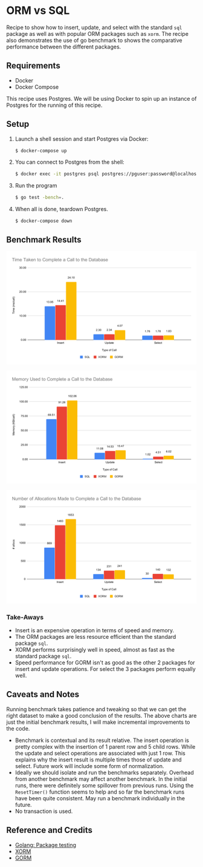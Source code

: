# ORM vs SQL

Recipe to show how to insert, update, and select with the standard `sql` package as well as with popular ORM packages such as `xorm`. The recipe also demonstrates the use of go benchmark to shows the comparative performance between the different packages. 

## Requirements

* Docker
* Docker Compose

This recipe uses Postgres. We will be using Docker to spin up an instance of Postgres for the running of this recipe.

## Setup

1. Launch a shell session and start Postgres via Docker:

   ```bash
   $ docker-compose up
   ```

1. You can connect to Postgres from the shell:

   ```bash
   $ docker exec -it postgres psql postgres://pguser:password@localhost/db
   ```

1. Run the program

   ```bash
   $ go test -bench=.
   ```

1. When all is done, teardown Postgres.

   ```bash
   $ docker-compose down
   ```

## Benchmark Results

![Benchmark: Time taken to complete a call to the database](images/benchmark-speed.svg)

![Benchmark: Memory used to complete a call to the database](images/benchmark-memory.svg)

![Benchmark: Number of allocations made to complete a call to the database](images/benchmark-allocations.svg)

### Take-Aways

* Insert is an expensive operation in terms of speed and memory.
* The ORM packages are less resource efficient than the standard package `sql`.
* XORM performs surprisingly well in speed, almost as fast as the standard package `sql`.
* Speed performance for GORM isn't as good as the other 2 packages for insert and update operations. For select the 3 packages perform equally well.

## Caveats and Notes

Running benchmark takes patience and tweaking so that we can get the right dataset to make a good conclusion of the results. The above charts are just the initial benchmark results, I will make incremental improvements to the code.

* Benchmark is contextual and its result relative. The insert operation is pretty complex with the insertion of 1 parent row and 5 child rows. While the update and select operations are associated with just 1 row. This explains why the insert result is multiple times those of update and select. Future work will include some form of normalization.
* Ideally we should isolate and run the benchmarks separately. Overhead from another benchmark may affect another benchmark. In the initial runs, there were definitely some spillover from previous runs. Using the `ResetTimer()` function seems to help and so far the benchmark runs have been quite consistent. May run a benchmark individually in the future.
* No transaction is used.

## Reference and Credits

* [Golang: Package testing](https://golang.org/pkg/testing/)
* [XORM](https://xorm.io/)
* [GORM](https://gorm.io/)
